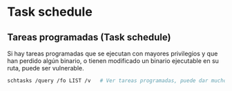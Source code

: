 # Task schedule

## Tareas programadas (Task schedule)

Si hay tareas programadas que se ejecutan con mayores privilegios y que han perdido algún binario, o tienen modificado un binario ejecutable en su ruta, puede ser vulnerable.

```bash
schtasks /query /fo LIST /v   # Ver tareas programadas, puede dar mucho output
```
